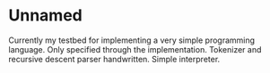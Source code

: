 # Unnamed

Currently my testbed for implementing a very simple programming language. Only specified through the implementation. Tokenizer and recursive descent parser handwritten. Simple interpreter.
